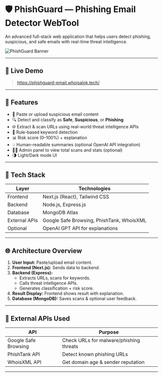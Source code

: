 # 🛡️ PhishGuard — Phishing Email Detector WebTool

An advanced full-stack web application that helps users detect phishing, suspicious, and safe emails with real-time threat intelligence.

![PhishGuard Banner](https://via.placeholder.com/1000x300?text=PhishGuard+Phishing+Detector+WebTool) <!-- Replace with actual banner if available -->

---

## 🚀 Live Demo

> https://phishguard-email.whoisalok.tech/

---

## 📌 Features

- 📝 Paste or upload suspicious email content
- 🔍 Detect and classify as **Safe**, **Suspicious**, or **Phishing**
- 🌐 Extract & scan URLs using real-world threat intelligence APIs
- 🧠 Rule-based keyword detection
- 📊 Risk score (0–100%) + explanation
- 💡 Human-readable summaries (optional OpenAI API integration)
- 🧑‍💻 Admin panel to view total scans and stats (optional)
- 🌗 Light/Dark mode UI

---

## 🧰 Tech Stack

| Layer          | Technologies                                      |
|----------------|---------------------------------------------------|
| Frontend       | Next.js (React), Tailwind CSS                     |
| Backend        | Node.js, Express.js                               |
| Database       | MongoDB Atlas                                     |
| External APIs  | Google Safe Browsing, PhishTank, WhoisXML         |
| Optional       | OpenAI GPT API for explanations                   |

---

## 🌐 Architecture Overview

1. **User Input:** Paste/upload email content.
2. **Frontend (Next.js):** Sends data to backend.
3. **Backend (Express):**
   - Extracts URLs, scans for keywords.
   - Calls threat intelligence APIs.
   - Generates classification + risk score.
4. **Result Display:** Frontend shows result with explanation.
5. **Database (MongoDB):** Saves scans & optional user feedback.

---

## 🧪 External APIs Used

| API                  | Purpose                                  |
|----------------------|------------------------------------------|
| Google Safe Browsing | Check URLs for malware/phishing threats  |
| PhishTank API        | Detect known phishing URLs               |
| WhoisXML API         | Get domain age & sender reputation       |

---


